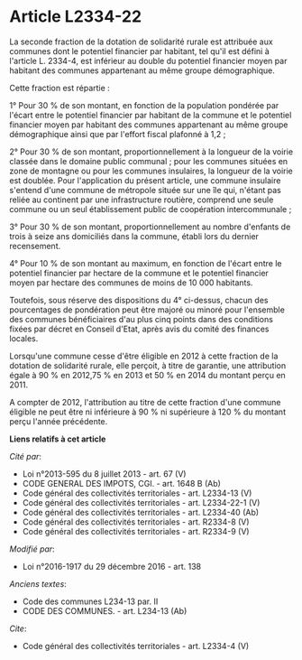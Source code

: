 # Article L2334-22

La seconde fraction de la dotation de solidarité rurale est attribuée aux communes dont le potentiel financier par habitant,
tel qu'il est défini à l'article L. 2334-4, est inférieur au double du potentiel financier moyen par habitant des communes
appartenant au même groupe démographique. 

Cette fraction est répartie : 

1° Pour 30 % de son montant, en fonction de la population pondérée par l'écart entre le potentiel financier par habitant de
la commune et le potentiel financier moyen par habitant des communes appartenant au même groupe démographique ainsi que par
l'effort fiscal plafonné à 1,2 ; 

2° Pour 30 % de son montant, proportionnellement à la longueur de la voirie classée dans le domaine public communal ; pour
les communes situées en zone de montagne ou pour les communes insulaires, la longueur de la voirie est doublée. Pour
l'application du présent article, une commune insulaire s'entend d'une commune de métropole située sur une île qui, n'étant
pas reliée au continent par une infrastructure routière, comprend une seule commune ou un seul établissement public de
coopération intercommunale ; 

3° Pour 30 % de son montant, proportionnellement au nombre d'enfants de trois à seize ans domiciliés dans la commune, établi
lors du dernier recensement. 

4° Pour 10 % de son montant au maximum, en fonction de l'écart entre le potentiel financier par hectare de la commune et le
potentiel financier moyen par hectare des communes de moins de 10 000 habitants. 

Toutefois, sous réserve des dispositions du 4° ci-dessus, chacun des pourcentages de pondération peut être majoré ou minoré
pour l'ensemble des communes bénéficiaires d'au plus cinq points dans des conditions fixées par décret en Conseil d'Etat,
après avis du comité des finances locales. 

Lorsqu'une commune cesse d'être éligible en 2012 à cette fraction de la dotation de solidarité rurale, elle perçoit, à titre
de garantie, une attribution égale à 90 % en 2012,75 % en 2013 et 50 % en 2014 du montant perçu en 2011. 

A compter de 2012, l'attribution au titre de cette fraction d'une commune éligible ne peut être ni inférieure à 90 % ni
supérieure à 120 % du montant perçu l'année précédente.

**Liens relatifs à cet article**

_Cité par_:

  - Loi n°2013-595 du 8 juillet 2013 - art. 67 (V)
  - CODE GENERAL DES IMPOTS, CGI. - art. 1648 B (Ab)
  - Code général des collectivités territoriales - art. L2334-13 (V)
  - Code général des collectivités territoriales - art. L2334-22-1 (V)
  - Code général des collectivités territoriales - art. L2334-40 (Ab)
  - Code général des collectivités territoriales - art. R2334-8 (V)
  - Code général des collectivités territoriales - art. R2334-9 (V)

_Modifié par_:

  - Loi n°2016-1917 du 29 décembre 2016 - art. 138

_Anciens textes_:

  - Code des communes L234-13 par. II
  - CODE DES COMMUNES. - art. L234-13 (Ab)

_Cite_:

  - Code général des collectivités territoriales - art. L2334-4 (V)
